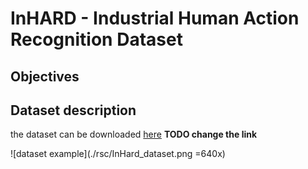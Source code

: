 # InHARD - Industrial Human Action Recognition Dataset
## Objectives


## Dataset description
the dataset can be downloaded [here](https://recherche.cesi.fr/) **TODO change the link**


![dataset example](./rsc/InHard_dataset.png =640x)

